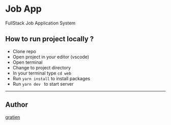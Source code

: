 # Job App
FullStack Job Application System


## How to run project locally ?
- Clone repo
- Open project in your editor (vscode)
- Open terminal
- Change to project directory
- In your terminal type ``cd web``
- Run ``yarn install`` to install packages
- Run ``yarn dev `` to start server
---

## Author
[gratien](https://github.com/itsgratien)

